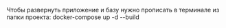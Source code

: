 Чтобы развернуть приложение и базу нужно прописать в терминале из папки проекта: docker-compose up -d --build